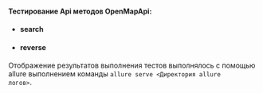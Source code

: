 <h4>Тестирование Api методов OpenMapApi:</h4>

<ul>
  <li><h4>search<h4></li>
  <li><h4>reverse<h4></li>
</ul>

Отображение результатов выполнения тестов выполнялось с помощью allure выполнением команды <code>allure serve <Директория allure логов></code>.
